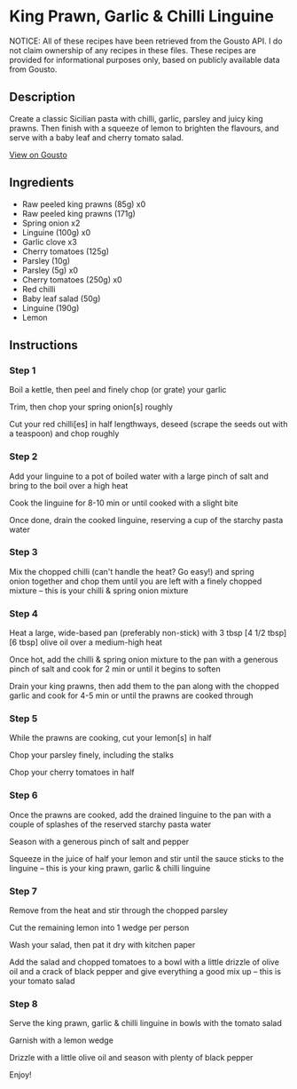 # King Prawn, Garlic & Chilli Linguine

NOTICE: All of these recipes have been retrieved from the Gousto API. I do not claim ownership of any recipes in these files. These recipes are provided for informational purposes only, based on publicly available data from Gousto.

## Description

Create a classic Sicilian pasta with chilli, garlic, parsley and juicy king prawns. Then finish with a squeeze of lemon to brighten the flavours, and serve with a baby leaf and cherry tomato salad.

[View on Gousto](https://www.gousto.co.uk/recipes/cookbook/king-prawn-garlic-chilli-linguine-with-rocket)

## Ingredients

- Raw peeled king prawns (85g) x0
- Raw peeled king prawns (171g)
- Spring onion x2
- Linguine (100g) x0
- Garlic clove x3
- Cherry tomatoes (125g)
- Parsley (10g)
- Parsley (5g) x0
- Cherry tomatoes (250g) x0
- Red chilli
- Baby leaf salad (50g)
- Linguine (190g)
- Lemon

## Instructions


### Step 1

Boil a kettle, then peel and finely chop (or grate) your garlic

Trim, then chop your spring onion[s] roughly

Cut your red chilli[es] in half lengthways, deseed (scrape the seeds out with a teaspoon) and chop roughly


### Step 2

Add your linguine to a pot of boiled water with a large pinch of salt and bring to the boil over a high heat

Cook the linguine for 8-10 min or until cooked with a slight bite

Once done, drain the cooked linguine, reserving a cup of the starchy pasta water


### Step 3

Mix the chopped chilli (can't handle the heat? Go easy!) and spring onion together and chop them until you are left with a finely chopped mixture – this is your chilli & spring onion mixture


### Step 4

Heat a large, wide-based pan (preferably non-stick) with 3 tbsp<span class="text-purple"> [4 1/2 tbsp] </span><span class="text-danger">[6 tbsp] </span>olive oil over a medium-high heat

Once hot, add the chilli & spring onion mixture to the pan with a generous pinch of salt and cook for 2 min or until it begins to soften

Drain your king prawns, then add them to the pan along with the chopped garlic and cook for 4-5 min or until the prawns are cooked through


### Step 5

While the prawns are cooking, cut your lemon[s] in half

Chop your parsley finely, including the stalks

Chop your cherry tomatoes in half


### Step 6

Once the prawns are cooked, add the drained linguine to the pan with a couple of splashes of the reserved starchy pasta water

Season with a generous pinch of salt and pepper

Squeeze in the juice of half your lemon and stir until the sauce sticks to the linguine – this is your king prawn, garlic & chilli linguine


### Step 7

Remove from the heat and stir through the chopped parsley

Cut the remaining lemon into 1 wedge per person

Wash your salad, then pat it dry with kitchen paper

Add the salad and chopped tomatoes to a bowl with a little drizzle of olive oil and a crack of black pepper and give everything a good mix up – this is your tomato salad

### Step 8

Serve the king prawn, garlic & chilli linguine in bowls with the tomato salad

Garnish with a lemon wedge

Drizzle with a little olive oil and season with plenty of black pepper

Enjoy!

